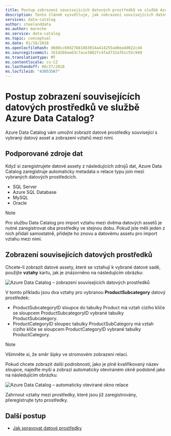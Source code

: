 ```yaml
---
title: Postup zobrazení souvisejících datových prostředků ve službě Azure Data Catalog
description: Tento článek vysvětluje, jak zobrazení souvisejících datových prostředků vybraný datový asset ve službě Azure Data Catalog.
services: data-catalog
author: steelanddata
ms.author: maroche
ms.service: data-catalog
ms.topic: conceptual
ms.date: 01/18/2018
ms.openlocfilehash: d680cc69d27681883014a414255ad0ea4d022cd4
ms.sourcegitcommit: 161d268ae63c7ace3082fc4fad732af61c55c949
ms.translationtype: MT
ms.contentlocale: cs-CZ
ms.lasthandoff: 08/27/2018
ms.locfileid: "43053567"
---
```

# <a name="how-to-view-related-data-assets-in-azure-data-catalog"></a>Postup zobrazení souvisejících datových prostředků ve službě Azure Data Catalog?
Azure Data Catalog vám umožní zobrazit datové prostředky související s vybraný datový asset a zobrazení vztahů mezi nimi. 

## <a name="supported-data-sources"></a>Podporované zdroje dat 
Když si zaregistrujete datové assety z následujících zdrojů dat, Azure Data Catalog zaregistruje automaticky metadata o relace typu join mezi vybraných datových prostředcích. 

- SQL Server
- Azure SQL Database
- MySQL
- Oracle

> [!NOTE]
> Pro službu Data Catalog pro import vztahu mezi dvěma datových assetů je nutné zaregistrovat oba prostředky ve stejnou dobu. Pokud jste měli jeden z nich přidali samostatně, přidejte ho znovu a datovému assetu pro import vztahu mezi nimi.

## <a name="view-related-data-assets"></a>Zobrazení souvisejících datových prostředků
Chcete-li zobrazit datové assety, které se vztahují k vybrané datové sadě, použijte **vztahy** kartu, jak je znázorněno na následujícím obrázku: 

![Azure Data Catalog – zobrazení souvisejících datových prostředků](media\data-catalog-how-to-view-related-data-assets\relationships-tab.png)

V tomto příkladu jsou dva vztahy pro vybranou **ProductSubcategory** datový prostředek: 

- ProductSubcategoryID sloupce do tabulky Product má vztah cizího klíče se sloupcem ProductSubcategoryID vybrané tabulky ProductSubcategory. 
- ProductCategoryID sloupec tabulky ProductSubCategory má vztah cizího klíče se sloupcem ProductCategoryID vybrané tabulky ProductCategory.

> [!NOTE]
> Všimněte si, že směr šipky ve stromovém zobrazení relací.  

Pokud chcete zobrazit další podrobnosti, jako je plně kvalifikovaný název sloupce, najeďte myší a zobrazí automaticky otevíraném okně podobně jako na následujícím obrázku: 

![Azure Data Catalog – automaticky otevírané okno relace](media\data-catalog-how-to-view-related-data-assets\relationship-popup.png)

Zahrnout vztahy mezi prostředky, které jsou již zaregistrovány, přeregistrujte tyto prostředky.

## <a name="next-steps"></a>Další postup
- [Jak spravovat datové prostředky](data-catalog-how-to-manage.md)